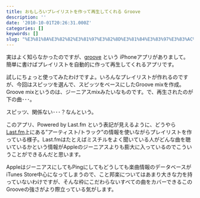 ```yaml
---
title: おもしろいプレイリストを作って再生してくれる Groove
description: ''
date: '2010-10-01T20:26:31.000Z'
categories: []
keywords: []
slug: "%E3%81%8A%E3%82%82%E3%81%97%E3%82%8D%E3%81%84%E3%83%97%E3%83%AC%E3%82%A4%E3%83%AA%E3%82%B9%E3%83%88%E3%82%92%E4%BD%9C%E3%81%A3%E3%81%A6%E5%86%8D%E7..."
---
```

実はよく知らなかったのですが、[groove](http://www.zikeragroove.com/) という iPhoneアプリがありまして。簡単に書けばプレイリストを自動的に作って再生してくれるアプリです。

試しにちょっと使ってみたわけですよ。いろんなプレイリストが作れるのですが、今回はスピッツを選んで、スピッツをベースにしたGroove mixを作成。Groove mixというのは、ジーニアスmixみたいなものです。で、再生されたのが下の曲･･･。

スピッツ、関係ない･･･？なんという。

このアプリ、Powered by Last.fm という表記が見えるように、どうやら[Last.fm](http://www.last.fm/)上にある”アーティスト/トラック”の情報を使いながらプレイリストを作っている様子。Last.fmはたとえばミスチルをよく聞いている人がどんな曲を聴いているかという情報がAppleのジーニアスよりも膨大に入っているのでこういうことができるんだと思います。

AppleはジーニアスにしてもPingにしてもどうしても楽曲情報のデータベースがiTunes Store中心になってしまうので、こと邦楽についてはあまり大きな力を持っていないわけですが、そんな枠にこだわらないすべての曲をカバーできるこのGrooveの強さがより際立っている気がします。